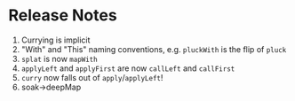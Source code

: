 # Release Notes

1. Currying is implicit
2. "With" and "This" naming conventions, e.g. `pluckWith` is the flip of `pluck`
3. `splat` is now `mapWith`
4. `applyLeft` and `applyFirst` are now `callLeft` and `callFirst`
5. `curry` now falls out of `apply`/`applyLeft`!
6. soak->deepMap